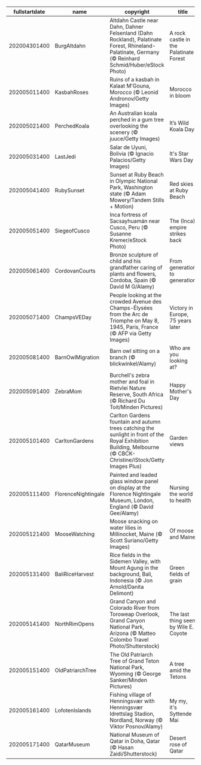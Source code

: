 |fullstartdate|name|copyright|title|image|
|--|--|--|--|--|
202004301400|BurgAltdahn|Altdahn Castle near Dahn, Dahner Felsenland (Dahn Rockland), Palatinate Forest, Rhineland-Palatinate, Germany (© Reinhard Schmid/Huber/eStock Photo)|A rock castle in the Palatinate Forest|![](/en-AU/2020/05/202004301400BurgAltdahn.jpg)|
202005011400|KasbahRoses|Ruins of a kasbah in Kalaat M'Gouna, Morocco (© Leonid Andronov/Getty Images)|Morocco in bloom|![](/en-AU/2020/05/202005011400KasbahRoses.jpg)|
202005021400|PerchedKoala|An Australian koala perched in a gum tree overlooking the scenery (© juuce/Getty Images)|It’s Wild Koala Day!|![](/en-AU/2020/05/202005021400PerchedKoala.jpg)|
202005031400|LastJedi|Salar de Uyuni, Bolivia (© Ignacio Palacios/Getty Images)|It's Star Wars Day|![](/en-AU/2020/05/202005031400LastJedi.jpg)|
202005041400|RubySunset|Sunset at Ruby Beach in Olympic National Park, Washington state (© Adam Mowery/Tandem Stills + Motion)|Red skies at Ruby Beach|![](/en-AU/2020/05/202005041400RubySunset.jpg)|
202005051400|SiegeofCusco|Inca fortress of Sacsayhuamán near Cusco, Peru (© Susanne Kremer/eStock Photo)|The (Inca) empire strikes back|![](/en-AU/2020/05/202005051400SiegeofCusco.jpg)|
202005061400|CordovanCourts|Bronze sculpture of child and his grandfather caring of plants and flowers, Cordoba, Spain (© David M G/Alamy)|From generation to generation|![](/en-AU/2020/05/202005061400CordovanCourts.jpg)|
202005071400|ChampsVEDay|People looking at the crowded Avenue des Champs-Élysées from the Arc de Triomphe on May 8, 1945, Paris, France (© AFP via Getty Images)|Victory in Europe, 75 years later|![](/en-AU/2020/05/202005071400ChampsVEDay.jpg)|
202005081400|BarnOwlMigration|Barn owl sitting on a branch (© blickwinkel/Alamy)|Who are you looking at?|![](/en-AU/2020/05/202005081400BarnOwlMigration.jpg)|
202005091400|ZebraMom|Burchell's zebra mother and foal in Rietvlei Nature Reserve, South Africa (© Richard Du Toit/Minden Pictures)|Happy Mother's Day|![](/en-AU/2020/05/202005091400ZebraMom.jpg)|
202005101400|CarltonGardens|Carlton Gardens fountain and autumn trees catching the sunlight in front of the Royal Exhibition Building, Melbourne (© CBCK-Christine/iStock/Getty Images Plus)|Garden views|![](/en-AU/2020/05/202005101400CarltonGardens.jpg)|
202005111400|FlorenceNightingale|Painted and leaded glass window panel on display at the Florence Nightingale Museum, London, England (© David Gee/Alamy)|Nursing the world to health|![](/en-AU/2020/05/202005111400FlorenceNightingale.jpg)|
202005121400|MooseWatching|Moose snacking on water lilies in Millinocket, Maine (© Scott Suriano/Getty Images)|Of moose and Maine|![](/en-AU/2020/05/202005121400MooseWatching.jpg)|
202005131400|BaliRiceHarvest|Rice fields in the Sidemen Valley, with Mount Agung in the background, Bali, Indonesia (© Jon Arnold/Danita Delimont)|Green fields of grain|![](/en-AU/2020/05/202005131400BaliRiceHarvest.jpg)|
202005141400|NorthRimOpens|Grand Canyon and Colorado River from Toroweap Overlook, Grand Canyon National Park, Arizona (© Matteo Colombo Travel Photo/Shutterstock)|The last thing seen by Wile E. Coyote|![](/en-AU/2020/05/202005141400NorthRimOpens.jpg)|
202005151400|OldPatriarchTree|The Old Patriarch Tree of Grand Teton National Park, Wyoming (© George Sanker/Minden Pictures)|A tree amid the Tetons|![](/en-AU/2020/05/202005151400OldPatriarchTree.jpg)|
202005161400|LofotenIslands|Fishing village of Henningsvær with Henningsvær Idrettslag Stadion, Nordland, Norway (© Viktor Posnov/Alamy)|My my, it's Syttende Mai|![](/en-AU/2020/05/202005161400LofotenIslands.jpg)|
202005171400|QatarMuseum|National Museum of Qatar in Doha, Qatar (© Hasan Zaidi/Shutterstock)|Desert rose of Qatar|![](/en-AU/2020/05/202005171400QatarMuseum.jpg)|
